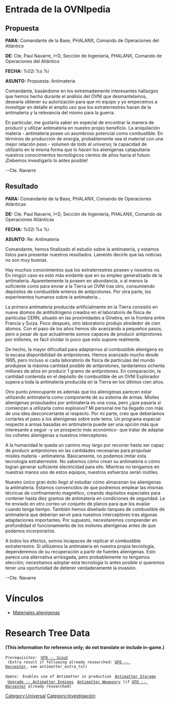 # Entrada de la OVNIpedia

## Propuesta

**PARA:** Comandante de la Base, PHALANX, Comando de Operaciones del
Atlántico

**DE:** Cte. Paul Navarre, I+D, Sección de Ingeniería, PHALANX, Comando
de Operaciones del Atlántico

**FECHA:** %02i %s %i

**ASUNTO:** Propuesta: Antimateria

Comandante, basándome en los extremadamente interesantes hallazgos que
hemos hecho durante el análisis del OVNI que desmantelamos, desearía
obtener su autorización para que mi equipo y yo empecemos a investigar
en detalle el amplio uso que los extraterrestres hacen de la antimateria
y la relevancia del mismo para la guerra.

En particular, me gustaría saber en especial de encontrar la manera de
producir y utilizar antimateria en nuestro propio beneficio. La
aniquilación materia - antimateria posee un asombroso potencial como
combustible. En términos de producción de energía, probablemente sea el
material con una mejor relación peso - volumen de todo el universo; la
capacidad de utilizarlo en la misma forma que lo hacen los alienígenas
catapultaría nuestros conocimientos tecnológicos cientos de años hacia
el futuro. ¡Debemos investigarlo lo antes posible!

--Cte. Navarre

## Resultado

**PARA:** Comandante de la Base, PHALANX, Comando de Operaciones
Atlánticas

**DE:** Cte. Paul Navarre, I+D, Sección de Ingeniería, PHALANX, Comando
de Operaciones Atlánticas

**FECHA:** %02i %s %i

**ASUNTO:** Re: Antimateria

Comandante, hemos finalizado el estudio sobre la antimateria, y estamos
listos para presentar nuestros resultados. Lamento decirle que las
noticias no son muy buenas.

Hay muchos conocimientos que los extraterrestres poseen y nosotros no.
En ningún caso es esto más evidente que en su empleo generalizado de la
antimateria. Aparentemente la poseen en abundancia, o al menos la
suficiente como para enviar a la Tierra un OVNI tras otro, consumiendo
depósitos de combustible enteros de antiprotones. Por otra parte, los
experimentos humanos sobre la antimateria...

La primera antimateria producida artificialmente en la Tierra consistió
en nueve átomos de antihidrógeno creados en el laboratorio de física de
partículas CERN, situado en las proximidades a Ginebra, en la frontera
entre Francia y Suiza. Poco después, otro laboratorio produjo alrededor
de cien átomos. Con el paso de los años hemos ido avanzando a pequeños
pasos, pero a pesar de que actualmente somos capaces de producir
antiprotones por millones, es fácil olvidar lo poco que esto supone
realmente.

De hecho, la mayor dificultad para adaptarnos al combustible alienígena
es la escasa disponibilidad de antiprotones. Hemos avanzado mucho desde
1995, pero incluso si cada laboratorio de física de partículas del mundo
produjese la máxima cantidad posible de antiprotones, tardaríamos
ochenta millones de años en producir 1 gramo de antiprotones. En
comparación, la cantidad contenida en el depósito de combustible de un
OVNI Explorador supera a toda la antimateria producida en la Tierra en
los últimos cien años.

Otro punto preocupante es además que los alienígenas parecen estar
utilizando antimateria como componente de su sistema de armas. Misiles
alienígenas propulsados por antimateria es una cosa, pero ¿que pasaría
si comienzan a utilizarla como explosivo? Mi personal me ha llegado con
más de una idea desconcertante al respecto. Por mi parte, creo que
deberíamos cortarles el paso a los alienígenas sobre este tema. Un
programa especial respecto a armas basadas en antimateria puede ser una
opción más que interesante a seguir -y un prospecto más económico- que
tratar de adaptar los cohetes alienígenas a nuestros interceptores.

A la humanidad le queda un camino muy largo por recorrer hasta ser capaz
de producir antiprotones en las cantidades necesarias para propulsar
misiles materia - antimateria. Básicamente, no podemos imitar esta
tecnología extraterrestre. No sabemos cómo crean su antimateria o cómo
logran generar suficiente electricidad para ello. Mientras no tengamos
en nuestras manos uno de estos equipos, nuestros esfuerzos serán
inútiles.

Nuestro único gran éxito llegó al estudiar cómo almacenan los
alienígenas la antimateria. Estamos convencidos de que podremos emplear
las mismas técnicas de confinamiento magnético, creando depósitos
especiales para contener hasta diez gramos de antimateria en condiciones
de seguridad. Le he enviado en otro correo un conjunto de planos para
que los evalúe cuando tenga tiempo. También hemos diseñado tanques de
combustible de antimateria que deberían servir para nuestros
interceptores tras algunas adaptaciones importantes. Por supuesto,
necesitaremos comprender en profundidad el funcionamiento de los motores
alienígenas antes de que podamos incorporarlos.

A todos los efectos, somos incapaces de replicar el combustible
extraterrestre. Si utilizamos la antimateria en nuestra propia
tecnología, dependeremos de su recuperación a partir de fuentes
alienígenas. Esto parece una alternativa arriesgada, pero probablemente
no tengamos elección; necesitamos adoptar esta tecnología lo antes
posible si queremos tener una oportunidad de detener verdaderamente la
invasión.

--Cte. Navarre

# Vínculos

- [Materiales
  alienígenas](Translation:alien_materials_txt/es "wikilink")

# Research Tree Data

**(This information for reference only; do not translate or include
in-game.)**

*`Prerequisites:`*
` `[`UFO -- Scout`](UFO/Scout "wikilink")
` (Extra result if following already researched: `[`UFO -- Harvester`](UFO/Harvester "wikilink")`, see antimatter_extra_txt)`

*`Opens:`*
` Enables use of Antimatter in production`
` `[`Antimatter Storage`](Base_Facilities/Antimatter_Storage "wikilink")
` `[`Upgrade -- Antimatter Engines`](Aircraft_Equipment/Upgrades/Antimatter_Engines "wikilink")
` `[`Antimatter Weaponry`](Research/Antimatter_Weaponry "wikilink")` (if `[`UFO -- Harvester`](UFO/Harvester "wikilink")` already researched)`

[Category:Universal](Category:Universal "wikilink")
[Category:Investigación](Category:Investigación "wikilink")